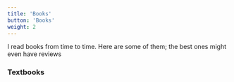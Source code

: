```yaml
---
title: 'Books'
button: 'Books'
weight: 2
---
```

I read books from time to time. Here are some of them; the best ones might even have reviews

### Textbooks
